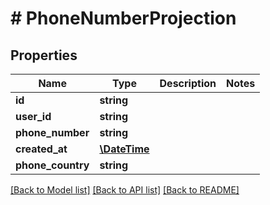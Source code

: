 # # PhoneNumberProjection

## Properties

Name | Type | Description | Notes
------------ | ------------- | ------------- | -------------
**id** | **string** |  |
**user_id** | **string** |  |
**phone_number** | **string** |  |
**created_at** | [**\DateTime**](\DateTime) |  |
**phone_country** | **string** |  |

[[Back to Model list]](../../README#models) [[Back to API list]](../../README#endpoints) [[Back to README]](../../README)
